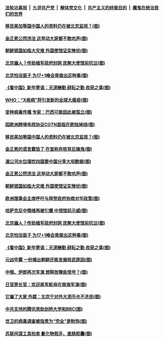 

####  [法轮功真相](../../../../basic/blob/master/README.md?t=02140431) &nbsp;|&nbsp; [九评共产党](../../../../9ping.md/blob/master/README.md?t=02140431) &nbsp;|&nbsp; [解体党文化](../../../../jtdwh.md/blob/master/README.md?t=02140431)  &nbsp;|&nbsp; [共产主义的终极目的](../../../../gczydzjmd.md/blob/master/README.md?t=02140431) &nbsp;|&nbsp; [魔鬼在统治我们的世界](../../../../mgztzwmdsj.md/blob/master/README.md?t=02140431) 

#### [移民美加等国中国人的资料仍在被北京监视？(图)](../pages/p9/962355.md?t=02140431) 

#### [金正恩公然违法 这举动大家都不敢吭声(图)](../pages/p9/962302.md?t=02140431) 

#### [朝鲜锁国如临大灾难 外国使馆证实惨状(图)](../pages/p9/962197.md?t=02140431) 

#### [北京骗人？传助缅军政府封网 民聚大使馆前抗议(图)](../pages/p9/962254.md?t=02140431) 

#### [北京怕没面子 为17+1峰会竟做出这种事(图)](../pages/p9/962211.md?t=02140431) 

#### [《看中国》新年寄语：天道酬勤 耕耘之勤 收获之喜(图)](../pages/p9/961981.md?t=02140431) 

#### [WHO：“X疾病”将引发新的全球大瘟疫(图)](../pages/p9/962410.md?t=02140431) 

#### [变种病毒传播 专家：巴西可能因此被孤立(图)](../pages/p9/962382.md?t=02140431) 

#### [因欧洲跨境电视协议CGTN面临在欧陆掉线(图)](../pages/p9/962361.md?t=02140431) 

#### [移民美加等国中国人的资料仍在被北京监视？(图)](../pages/p9/962355.md?t=02140431) 

#### [金正恩的谎言露馅了 在宣称弃核背后搞鬼(图)](../pages/p9/962281.md?t=02140431) 

#### [湄公河水位堪忧四国要中国分享大坝数据(图)](../pages/p9/962351.md?t=02140431) 

#### [金正恩公然违法 这举动大家都不敢吭声(图)](../pages/p9/962302.md?t=02140431) 

#### [朝鲜锁国如临大灾难 外国使馆证实惨状(图)](../pages/p9/962197.md?t=02140431) 

#### [欧洲理事会主席呼吁与拜登政府协商对华政策(图)](../pages/p9/962261.md?t=02140431) 

#### [哈萨克反中情绪再被引爆 中领馆前示威(图)](../pages/p9/962260.md?t=02140431) 

#### [北京骗人？传助缅军政府封网 民聚大使馆前抗议(图)](../pages/p9/962254.md?t=02140431) 

#### [北京怕没面子 为17+1峰会竟做出这种事(图)](../pages/p9/962211.md?t=02140431) 

#### [《看中国》新年寄语：天道酬勤 耕耘之勤 收获之喜(图)](../pages/p9/961981.md?t=02140431) 

#### [元凶毕露 一份揭出朝鲜还能发展核武原因(图)](../pages/p9/962066.md?t=02140431) 

#### [中俄、伊朗再次军演 想释放哪些信号？(图)](../pages/p9/962136.md?t=02140431) 

#### [日官房长官：欢迎美军航母在南海军演(图)](../pages/p9/962134.md?t=02140431) 

#### [它骗了大家 外媒：北京宁对外大洒币也不济民(图)](../pages/p9/962071.md?t=02140431) 

#### [中共支持的腾讯资助剑桥大学和BBC(图)](../pages/p9/962118.md?t=02140431) 

#### [世卫的病毒调查被指责为“完全”是粉饰(图)](../pages/p9/962097.md?t=02140431) 

#### [苏联间谍工具拍卖 氰化物假牙、直肠胶囊(图)](../pages/p9/961974.md?t=02140431) 


